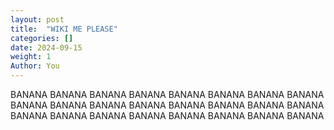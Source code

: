 ```yaml
---
layout: post
title:  "WIKI ME PLEASE"
categories: []
date: 2024-09-15
weight: 1
Author: You
---
```


BANANA BANANA BANANA BANANA BANANA BANANA BANANA BANANA
BANANA BANANA BANANA BANANA BANANA BANANA BANANA BANANA
BANANA BANANA BANANA BANANA BANANA BANANA BANANA BANANA